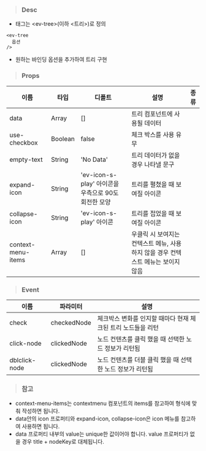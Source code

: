 
>### Desc
 - 태그는 &lt;ev-tree&gt;(이하 <트리>)로 정의

```
<ev-tree
  옵션
/>
```
- 원하는 바인딩 옵션을 추가하여 트리 구현
>### Props

 | 이름 | 타입 | 디폴트 | 설명 | 종류 |
  |------|--------|------|------|------|
  | data | Array | [] | 트리 컴포넌트에 사용될 데이터|  |
  | use-checkbox | Boolean | false | 체크 박스를 사용 유무 |  |
  | empty-text | String | 'No Data' | 트리 데이터가 없을 경우 나타낼 문구 | |
  | expand-icon | String | 'ev-icon-s-play' 아이콘을 우측으로 90도 회전한 모양 | 트리를 펼쳤을 때 보여질 아이콘 | |
  | collapse-icon | String | 'ev-icon-s-play' 아이콘 | 트리를 접었을 때 보여질 아이콘 | |
  | context-menu-items | Array | [] | 우클릭 시 보여지는 컨텍스트 메뉴, 사용하지 않을 경우 컨텍스트 메뉴는 보이지 않음 | | 

>### Event

 | 이름 | 파라미터 | 설명 |
 | ---- | ------- | ---- |
 | check | checkedNode | 체크박스 변화를 인지할 때마다 현재 체크된 트리 노드들을 리턴 |
 | click-node | clickedNode | 노드 컨텐츠를 클릭 했을 때 선택한 노드 정보가 리턴됨 |
 | dblclick-node | clickedNode | 노드 컨텐츠를 더블 클릭 했을 때 선택한 노드 정보가 리턴됨 |

>### 참고
 - context-menu-items는 contextmenu 컴포넌트의 items를 참고하여 형식에 맞춰 작성하면 됩니다.
 - data안의 icon 프로퍼티와 expand-icon, collapse-icon은 icon 메뉴를 참고하여 사용하면 됩니다. 
 - data 프로퍼티 내부의 value는 unique한 값이어야 합니다. value 프로퍼티가 없을 경우 title + nodeKey로 대체됩니다.
